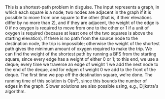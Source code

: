 This is a shortest-path problem in disguise. The input represents a graph, in which each square is a node, 
two nodes are adjacent in the graph if it is possible to move from one square to the other (that is, if their elevations 
differ by no more than 2), and if they are adjacent, the weight of the edge is 0 if no oxygen is required to move from one to the 
other or 1 if a unit of oxygen is required (because at least one of the two squares is above the starting elevation). 
If there is no path from the source node to the destination node, the trip is impossible; otherwise the weight of the shortest path 
gives the minimum amount of oxygen required to make the trip. We can find the weight of the shortest path by running a BFS from the 
starting square, since every edge has a weight of either 0 or 1; to this end, we use a deque; every time we traverse an edge of weight 1 
we add the next node to the end of the deque, and for edgen of weight 0 we add to the front of the deque. The first time we pop off the 
destination square, we're done. The running time of this solution is O(n<sup>2</sup>), since this bounds the number of edges in the graph. 
Slower solutions are also possible using, e.g., Dijkstra's algorithm.
